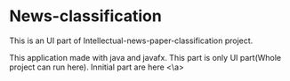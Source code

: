 # News-classification
This is an UI part of Intellectual-news-paper-classification project. 

This application made with java and javafx. This part is only UI part(Whole project can run here).
Innitial part are  <a herf="https://github.com/hasib1224/Intelligent-News-Classifier"> here <\a>

